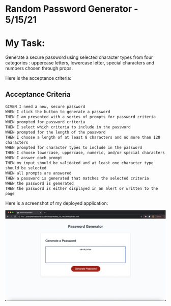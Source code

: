 # Random Password Generator - 5/15/21

# My Task:

Generate a secure password using selected character types from four categories : uppercase letters, lowercase letter, special characters and numbers chosen through props. 

Here is the acceptance criteria:

## Acceptance Criteria

```
GIVEN I need a new, secure password
WHEN I click the button to generate a password
THEN I am presented with a series of prompts for password criteria
WHEN prompted for password criteria
THEN I select which criteria to include in the password
WHEN prompted for the length of the password
THEN I choose a length of at least 8 characters and no more than 128 characters
WHEN prompted for character types to include in the password
THEN I choose lowercase, uppercase, numeric, and/or special characters
WHEN I answer each prompt
THEN my input should be validated and at least one character type should be selected
WHEN all prompts are answered
THEN a password is generated that matches the selected criteria
WHEN the password is generated
THEN the password is either displayed in an alert or written to the page
```

Here is a screenshot of my deployed application: 

![Screenshot of the deployed applicaiton showing the generate password button and the randomized string of characters](Develop/pwgenerator.png)




